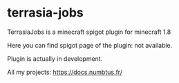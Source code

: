 # terrasia-jobs
TerrasiaJobs is a minecraft spigot plugin for minecraft 1.8

Here you can find spigot page of the plugin: not available.

Plugin is actually in development.

All my projects: https://docs.numbtus.fr/
